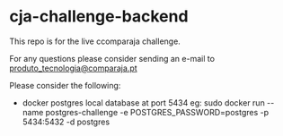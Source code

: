 # cja-challenge-backend

This repo is for the live ccomparaja challenge.

For any questions please consider sending an e-mail to produto_tecnologia@comparaja.pt

Please consider the following:
- docker postgres local database at port 5434
  eg: sudo docker run --name postgres-challenge -e POSTGRES_PASSWORD=postgres -p 5434:5432 -d postgres


